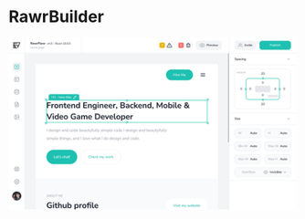 # RawrBuilder

<img src="https://github.com/rawr-code/rawr-builder/blob/master/public/preview.png" alt="banner">
